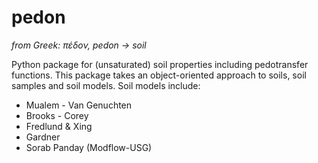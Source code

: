 # pedon

*from Greek: πέδον, pedon -> soil*

Python package for (unsaturated) soil properties including pedotransfer functions. This package takes an object-oriented approach to soils, soil samples and soil models. Soil models include:
- Mualem - Van Genuchten
- Brooks - Corey
- Fredlund & Xing
- Gardner
- Sorab Panday (Modflow-USG)
